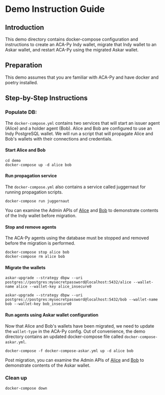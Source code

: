 # Demo Instruction Guide
## Introduction
This demo directory contains docker-compose configuration and instructions to create an ACA-Py Indy wallet, migrate that Indy wallet to an Askar wallet, and restart ACA-Py using the migrated Askar wallet.

## Preparation
This demo assumes that you are familiar with ACA-Py and have docker and poetry installed.

## Step-by-Step Instructions
### Populate DB:
The `docker-compose.yml` contains two services that will start an issuer agent (Alice) and a holder agent (Bob). Alice and Bob are configured to use an Indy PostgreSQL wallet. We will run a script that will propagate Alice and Bob's wallets with their connections and credentials.

#### Start Alice and Bob
```
cd demo
docker-compose up -d alice bob
```
#### Run propagation service
The `docker-compose.yml` also contains a service called juggernaut for running propagation scripts.
```
docker-compose run juggernaut
``` 
You can examine the Admin APIs of [Alice](http://localhost:3001) and [Bob](http://localhost:3002) to demonstrate contents of the Indy wallet before migration.

#### Stop and remove agents
The ACA-Py agents using the database must be stopped and removed before the migration is performed.
```
docker-compose stop alice bob
docker-compose rm alice bob
```
#### Migrate the wallets
```
askar-upgrade --strategy dbpw --uri postgres://postgres:mysecretpassword@localhost:5432/alice --wallet-name alice --wallet-key alice_insecure0

askar-upgrade --strategy dbpw --uri postgres://postgres:mysecretpassword@localhost:5432/bob --wallet-name bob --wallet-key bob_insecure0
```
#### Run agents using Askar wallet configuration
Now that Alice and Bob's wallets have been migrated, we need to update the `wallet-type` in the ACA-Py config. Out of convenience, the demo directory contains an updated docker-compose file called `docker-compose-askar.yml`.
```
docker-compose -f docker-compose-askar.yml up -d alice bob
```
Post migration, you can examine the Admin APIs of [Alice](http://localhost:3001) and [Bob](http://localhost:3002) to demonstrate contents of the Askar wallet.
### Clean up
```
docker-compose down
```


